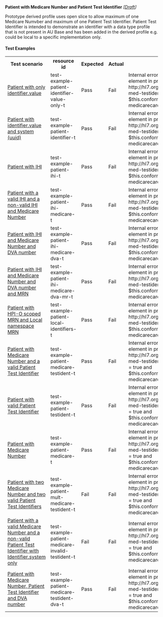 **Patient with Medicare Number and Patient Test Identifier** *[[Draft](http://hl7.org/fhir/r4/valueset-publication-status.html)]*

Prototype derived profile uses open slice to allow maximum of one Medicare Numvber and maximum of one Patient Test Identifier. Patient Test Identifier is intended to demonstrate an identifier with a data type profile that is not present in AU Base and has been added in the derived profile e.g. could be local to a specific implementation only.

#### Test Examples

<table class="list" style="width:100%">
    <colgroup>
       <col span="1" style="width: 19%;"/>
       <col span="1" style="width: 25%;"/>
       <col span="1" style="width: 10%;"/>
       <col span="1" style="width: 10%;"/>
       <col span="1" style="width: 20%;"/>
    </colgroup>
	<tbody>
      <tr>
        <th>Test scenario</th>
        <th>resource id</th>
        <th>Expected</th>
        <th>Actual</th>
		<th>Notes</th>
      </tr>
      <tr>
        <td><a href="Patient-test-example-patient-identifier-value-only-t.html">Patient with only identifier.value</a></td>
        <td>test-example-patient-identifier-value-only-t</td>
        <td>Pass</td>
        <td>Fail</td>
        <td>Internal error: Problem evaluating slicing expression for element in profile http://hl7.org.au/fhir/StructureDefinition/patient-ident-slice-med-testident path Patient.identifier[0] (fhirPath = true and $this.conformsTo('http://hl7.org.au/fhir/StructureDefinition/au-medicarecardnumber')): Not supported yet</td>
      </tr>
      <tr>
        <td><a href="Patient-test-example-patient-identifier-t.html">Patient with identifier.value and system (uuid)</a></td>
        <td>test-example-patient-identifier-t</td>
        <td>Pass</td>
        <td>Fail</td>
        <td>Internal error: Problem evaluating slicing expression for element in profile http://hl7.org.au/fhir/StructureDefinition/patient-ident-slice-med-testident path Patient.identifier[0] (fhirPath = true and $this.conformsTo('http://hl7.org.au/fhir/StructureDefinition/au-medicarecardnumber')): Not supported yet</td>
      </tr>
      <tr>
        <td><a href="Patient-test-example-patient-ihi-t.html">Patient with IHI</a></td>
        <td>test-example-patient-ihi-t</td>
        <td>Pass</td>
        <td>Fail</td>
        <td>Internal error: Problem evaluating slicing expression for element in profile http://hl7.org.au/fhir/StructureDefinition/patient-ident-slice-med-testident path Patient.identifier[0] (fhirPath = true and $this.conformsTo('http://hl7.org.au/fhir/StructureDefinition/au-medicarecardnumber')): Not supported yet</td>
      </tr>
      <tr>
        <td><a href="Patient-test-example-patient-ihi-medicare-t.html">Patient with a valid IHI and a non-valid IHI and Medicare Number</a></td>
        <td>test-example-patient-ihi-medicare-t</td>
        <td>Pass</td>
        <td>Fail</td>
        <td>Internal error: Problem evaluating slicing expression for element in profile http://hl7.org.au/fhir/StructureDefinition/patient-ident-slice-med-testident path Patient.identifier[0] (fhirPath = true and $this.conformsTo('http://hl7.org.au/fhir/StructureDefinition/au-medicarecardnumber')): Not supported yet</td>
      </tr>
      <tr>
        <td><a href="Patient-test-example-patient-ihi-medicare-dva-t.html">Patient with IHI and Medicare Number and DVA number</a></td>
        <td>test-example-patient-ihi-medicare-dva-t</td>
        <td>Pass</td>
        <td>Fail</td>
        <td>Internal error: Problem evaluating slicing expression for element in profile http://hl7.org.au/fhir/StructureDefinition/patient-ident-slice-med-testident path Patient.identifier[0] (fhirPath = true and $this.conformsTo('http://hl7.org.au/fhir/StructureDefinition/au-medicarecardnumber')): Not supported yet</td>
      </tr>
     <tr>
        <td><a href="Patient-test-example-patient-ihi-medicare-dva-mr-t.html">Patient with IHI and Medicare Number and DVA number and MRN</a></td>
        <td>test-example-patient-ihi-medicare-dva-mr-t</td>
        <td>Pass</td>
        <td>Fail</td>
        <td>Internal error: Problem evaluating slicing expression for element in profile http://hl7.org.au/fhir/StructureDefinition/patient-ident-slice-med-testident path Patient.identifier[0] (fhirPath = true and $this.conformsTo('http://hl7.org.au/fhir/StructureDefinition/au-medicarecardnumber')): Not supported yet</td>
      </tr>
      <tr>
        <td><a href="Patient-test-example-patient-local-identifiers-t.html">Patient with HPI-O scoped MRN and Local namespace MRN</a></td>
        <td>test-example-patient-local-identifiers-t</td>
        <td>Pass</td>
        <td>Fail</td>
        <td>Internal error: Problem evaluating slicing expression for element in profile http://hl7.org.au/fhir/StructureDefinition/patient-ident-slice-med-testident path Patient.identifier[0] (fhirPath = true and $this.conformsTo('http://hl7.org.au/fhir/StructureDefinition/au-medicarecardnumber')): Not supported yet</td>
      </tr>
      <tr>
        <td><a href="Patient-test-example-patient-medicare-testident-t.html">Patient with Medicare Number and a valid Patient Test Identifier</a></td>
        <td>test-example-patient-medicare-testident-t</td>
        <td>Pass</td>
        <td>Fail</td>
        <td>Internal error: Problem evaluating slicing expression for element in profile http://hl7.org.au/fhir/StructureDefinition/patient-ident-slice-med-testident-closedslice path Patient.identifier[0] (fhirPath = true and $this.conformsTo('http://hl7.org.au/fhir/StructureDefinition/au-medicarecardnumber')): Not supported yet</td>
      </tr>
      <tr>
        <td><a href="Patient-test-example-patient-testident-t.html">Patient with valid Patient Test Identifier</a></td>
        <td>test-example-patient-testident-t</td>
        <td>Pass</td>
        <td>Fail</td>
        <td>Internal error: Problem evaluating slicing expression for element in profile http://hl7.org.au/fhir/StructureDefinition/patient-ident-slice-med-testident-closedslice path Patient.identifier[0] (fhirPath = true and $this.conformsTo('http://hl7.org.au/fhir/StructureDefinition/au-medicarecardnumber')): Not supported yet</td>
      </tr>
      <tr>
        <td><a href="Patient-test-example-patient-medicare-t.html">Patient with Medicare Number</a></td>
        <td>test-example-patient-medicare-t</td>
        <td>Pass</td>
        <td>Fail</td>
        <td>Internal error: Problem evaluating slicing expression for element in profile http://hl7.org.au/fhir/StructureDefinition/patient-ident-slice-med-testident-closedslice path Patient.identifier[0] (fhirPath = true and $this.conformsTo('http://hl7.org.au/fhir/StructureDefinition/au-medicarecardnumber')): Not supported yet</td>
      </tr>
      <tr>
        <td><a href="Patient-test-example-patient-mult-medicare-testident-t.html">Patient with two Medicare Number and two valid Patient Test Identifiers</a></td>
        <td>test-example-patient-mult-medicare-testident-t</td>
        <td>Fail</td>
        <td>Fail</td>
        <td>Internal error: Problem evaluating slicing expression for element in profile http://hl7.org.au/fhir/StructureDefinition/patient-ident-slice-med-testident-closedslice path Patient.identifier[0] (fhirPath = true and $this.conformsTo('http://hl7.org.au/fhir/StructureDefinition/au-medicarecardnumber')): Not supported yet</td>
      </tr>
      <tr>
        <td><a href="Patient-test-example-patient-medicare-invalid-testident-t.html">Patient with a valid Medicare Number and a non-valid Patient Test Identifier with Identifier.system only</a></td>
        <td>test-example-patient-medicare-invalid-testident-t</td>
        <td>Fail</td>
        <td>Fail</td>
        <td>Internal error: Problem evaluating slicing expression for element in profile http://hl7.org.au/fhir/StructureDefinition/patient-ident-slice-med-testident-closedslice path Patient.identifier[0] (fhirPath = true and $this.conformsTo('http://hl7.org.au/fhir/StructureDefinition/au-medicarecardnumber')): Not supported yet</td>
      </tr>
      <tr>
        <td><a href="Patient-test-example-patient-medicare-testident-dva-t.html">Patient with Medicare Number, Patient Test Identifier and DVA number</a></td>
        <td>test-example-patient-medicare-testident-dva-t</td>
        <td>Pass</td>
        <td>Fail</td>
        <td>Internal error: Problem evaluating slicing expression for element in profile http://hl7.org.au/fhir/StructureDefinition/patient-ident-slice-med-testident-closedslice path Patient.identifier[0] (fhirPath = true and $this.conformsTo('http://hl7.org.au/fhir/StructureDefinition/au-medicarecardnumber')): Not supported yet</td>
      </tr>
     </tbody>
</table>